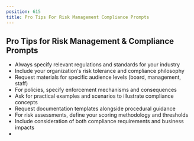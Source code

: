 ```yaml
---
position: 615
title: Pro Tips For Risk Management Compliance Prompts
---
```


## Pro Tips for Risk Management & Compliance Prompts



- Always specify relevant regulations and standards for your industry
- Include your organization's risk tolerance and compliance philosophy
- Request materials for specific audience levels (board, management, staff)
- For policies, specify enforcement mechanisms and consequences
- Ask for practical examples and scenarios to illustrate compliance concepts
- Request documentation templates alongside procedural guidance
- For risk assessments, define your scoring methodology and thresholds
- Include consideration of both compliance requirements and business impacts
-